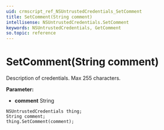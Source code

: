 ```yaml
---
uid: crmscript_ref_NSUntrustedCredentials_SetComment
title: SetComment(String comment)
intellisense: NSUntrustedCredentials.SetComment
keywords: NSUntrustedCredentials, GetComment
so.topic: reference
---
```


# SetComment(String comment)

Description of credentials. Max 255 characters.

**Parameter:** 
* **comment** String

```crmscript
NSUntrustedCredentials thing;
String comment;
thing.SetComment(comment);
```

